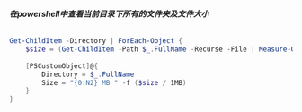 
###### **在powershell中查看当前目录下所有的文件夹及文件大小**

```powershell
Get-ChildItem -Directory | ForEach-Object {
	$size = (Get-ChildItem -Path $_.FullName -Recurse -File | Measure-Object -Property Length -Sum).Sum
	
	[PSCustomObject]@{
		Directory = $_.FullName
		Size = "{0:N2} MB " -f ($size / 1MB)
	}
}
```


